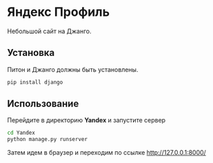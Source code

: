 # Яндекс Профиль

Небольшой сайт на Джанго.

## Установка
Питон и Джанго должны быть установлены.
```sh
pip install django
```

## Использование

Перейдите в директорию **Yandex** и запустите сервер

```sh
cd Yandex
python manage.py runserver
```

Затем идем в браузер и переходим по ссылке  http://127.0.0.1:8000/
